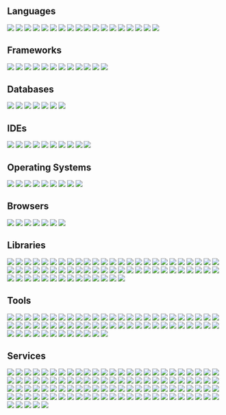 ## Languages

<a href="" alt="test"><img src="https://img.shields.io/badge/css3-grey?logo=css3&style=flat-square"/></a>
<a href=""><img src="https://img.shields.io/badge/autohotkey-grey?logo=autohotkey&style=flat-square"/></a>
<a href=""><img src="https://img.shields.io/badge/bash-grey?logo=gnu bash&style=flat-square"/></a>
<a href=""><img src="https://img.shields.io/badge/c sharp-grey?logo=c sharp&style=flat-square"/></a>
<a href=""><img src="https://img.shields.io/badge/c-grey?logo=c&style=flat-square"/></a>
<a href=""><img src="https://img.shields.io/badge/c++-grey?logo=cplusplus&style=flat-square"/></a>
<a href=""><img src="https://img.shields.io/badge/haskell-grey?logo=haskell&style=flat-square"/></a>
<a href=""><img src="https://img.shields.io/badge/html5-grey?logo=html5&style=flat-square"/></a>
<a href=""><img src="https://img.shields.io/badge/java-grey?logo=spring&style=flat-square"/></a>
<a href=""><img src="https://img.shields.io/badge/javascript-grey?logo=javascript&style=flat-square"/></a>
<a href=""><img src="https://img.shields.io/badge/kotlin-grey?logo=kotlin&style=flat-square"/></a>
<a href=""><img src="https://img.shields.io/badge/latex-grey?logo=latex&style=flat-square"/></a>
<a href=""><img src="https://img.shields.io/badge/markdown-grey?logo=markdown&style=flat-square"/></a>
<a href=""><img src="https://img.shields.io/badge/ocaml-grey?logo=ocaml&style=flat-square"/></a>
<a href=""><img src="https://img.shields.io/badge/php-grey?logo=php&style=flat-square"/></a>
<a href=""><img src="https://img.shields.io/badge/powershell-grey?logo=powershell&style=flat-square"/></a>
<a href=""><img src="https://img.shields.io/badge/python-grey?logo=python&style=flat-square"/></a>
<a href=""><img src="https://img.shields.io/badge/typescript-grey?logo=typescript&style=flat-square&logoColor=blue"/></a>

## Frameworks

<a href=""><img src="https://img.shields.io/badge/deno-grey?logo=deno&style=flat-square"/></a>
<a href=""><img src="https://img.shields.io/badge/django-grey?logo=django&style=flat-square"/></a>
<a href=""><img src="https://img.shields.io/badge/nestjs-grey?logo=nestjs&style=flat-square"/></a>
<a href=""><img src="https://img.shields.io/badge/next.js-grey?logo=next.js&style=flat-square"/></a>
<a href=""><img src="https://img.shields.io/badge/node.js-grey?logo=node.js&style=flat-square"/></a>
<a href=""><img src="https://img.shields.io/badge/nuxt.js-grey?logo=nuxt.js&style=flat-square"/></a>
<a href=""><img src="https://img.shields.io/badge/react-grey?logo=react&style=flat-square"/></a>
<a href=""><img src="https://img.shields.io/badge/remix-grey?logo=remix&style=flat-square"/></a>
<a href=""><img src="https://img.shields.io/badge/solid-grey?logo=solid&style=flat-square&logoColor=blue"/></a>
<a href=""><img src="https://img.shields.io/badge/spring-grey?logo=spring&style=flat-square"/></a>
<a href=""><img src="https://img.shields.io/badge/svelte-grey?logo=svelte&style=flat-square"/></a>
<a href=""><img src="https://img.shields.io/badge/vue.js-grey?logo=vue.js&style=flat-square"/></a>

## Databases

<a href=""><img src="https://img.shields.io/badge/mariadb-grey?logo=mariadb&style=flat-square"/></a>
<a href=""><img src="https://img.shields.io/badge/microsoft sqlserver-grey?logo=microsoftsqlserver&style=flat-square"/></a>
<a href=""><img src="https://img.shields.io/badge/mongodb-grey?logo=mongodb&style=flat-square"/></a>
<a href=""><img src="https://img.shields.io/badge/mysql-grey?logo=mysql&style=flat-square"/></a>
<a href=""><img src="https://img.shields.io/badge/postgresql-grey?logo=postgresql&style=flat-square"/></a>
<a href=""><img src="https://img.shields.io/badge/redis-grey?logo=redis&style=flat-square"/></a>
<a href=""><img src="https://img.shields.io/badge/sqlite-grey?logo=sqlite&style=flat-square"/></a>

## IDEs

<a href=""><img src="https://img.shields.io/badge/android studio-grey?logo=android studio&style=flat-square"/></a>
<a href=""><img src="https://img.shields.io/badge/clion-grey?logo=clion&style=flat-square"/></a>
<a href=""><img src="https://img.shields.io/badge/eclipse ide-grey?logo=eclipse ide&style=flat-square"/></a>
<a href=""><img src="https://img.shields.io/badge/intellij idea-grey?logo=intellij idea&style=flat-square"/></a>
<a href=""><img src="https://img.shields.io/badge/jetbrains-grey?logo=jetbrains&style=flat-square"/></a>
<a href=""><img src="https://img.shields.io/badge/sublime text-grey?logo=sublime text&style=flat-square"/></a>
<a href=""><img src="https://img.shields.io/badge/vim-grey?logo=vim&style=flat-square"/></a>
<a href=""><img src="https://img.shields.io/badge/visual studio code-grey?logo=visual studio code&style=flat-square"/></a>
<a href=""><img src="https://img.shields.io/badge/visual studio-grey?logo=visual studio&style=flat-square"/></a>
<a href=""><img src="https://img.shields.io/badge/xcode-grey?logo=xcode&style=flat-square"/></a>

## Operating Systems

<a href=""><img src="https://img.shields.io/badge/android-grey?logo=android&style=flat-square"/></a>
<a href=""><img src="https://img.shields.io/badge/debian-grey?logo=debian&style=flat-square"/></a>
<a href=""><img src="https://img.shields.io/badge/gnome terminal-grey?logo=gnome terminal&style=flat-square"/></a>
<a href=""><img src="https://img.shields.io/badge/gnome-grey?logo=gnome&style=flat-square"/></a>
<a href=""><img src="https://img.shields.io/badge/kali linux-grey?logo=kali linux&style=flat-square"/></a>
<a href=""><img src="https://img.shields.io/badge/linux-grey?logo=linux&style=flat-square"/></a>
<a href=""><img src="https://img.shields.io/badge/manjaro-grey?logo=manjaro&style=flat-square"/></a>
<a href=""><img src="https://img.shields.io/badge/ubuntu-grey?logo=ubuntu&style=flat-square"/></a>
<a href=""><img src="https://img.shields.io/badge/windows-grey?logo=windows&style=flat-square"/></a>

## Browsers

<a href=""><img src="https://img.shields.io/badge/firefox browser-grey?logo=firefox browser&style=flat-square"/></a>
<a href=""><img src="https://img.shields.io/badge/firefox-grey?logo=firefox&style=flat-square"/></a>
<a href=""><img src="https://img.shields.io/badge/google chrome-grey?logo=google chrome&style=flat-square"/></a>
<a href=""><img src="https://img.shields.io/badge/internet explorer-grey?logo=internet explorer&style=flat-square"/></a>
<a href=""><img src="https://img.shields.io/badge/microsoft edge-grey?logo=microsoft edge&style=flat-square"/></a>
<a href=""><img src="https://img.shields.io/badge/tor browser-grey?logo=tor browser&style=flat-square"/></a>
<a href=""><img src="https://img.shields.io/badge/tor project-grey?logo=tor project&style=flat-square"/></a>

## Libraries

<a href=""><img src="https://img.shields.io/badge/.env-grey?logo=.env&style=flat-square"/></a>
<a href=""><img src="https://img.shields.io/badge/aiohttp-grey?logo=aiohttp&style=flat-square"/></a>
<a href=""><img src="https://img.shields.io/badge/apollo graphql-grey?logo=apollo graphql&style=flat-square"/></a>
<a href=""><img src="https://img.shields.io/badge/axios-grey?logo=axios&style=flat-square"/></a>
<a href=""><img src="https://img.shields.io/badge/bootstrap-grey?logo=bootstrap&style=flat-square"/></a>
<a href=""><img src="https://img.shields.io/badge/chakra ui-grey?logo=chakra ui&style=flat-square"/></a>
<a href=""><img src="https://img.shields.io/badge/chart.js-grey?logo=chart.js&style=flat-square"/></a>
<a href=""><img src="https://img.shields.io/badge/cucumber-grey?logo=cucumber&style=flat-square"/></a>
<a href=""><img src="https://img.shields.io/badge/electron-grey?logo=electron&style=flat-square"/></a>
<a href=""><img src="https://img.shields.io/badge/esbuild-grey?logo=esbuild&style=flat-square"/></a>
<a href=""><img src="https://img.shields.io/badge/eslint-grey?logo=eslint&style=flat-square"/></a>
<a href=""><img src="https://img.shields.io/badge/express-grey?logo=express&style=flat-square"/></a>
<a href=""><img src="https://img.shields.io/badge/fastify-grey?logo=fastify&style=flat-square"/></a>
<a href=""><img src="https://img.shields.io/badge/flask-grey?logo=flask&style=flat-square"/></a>
<a href=""><img src="https://img.shields.io/badge/font awesome-grey?logo=font awesome&style=flat-square"/></a>
<a href=""><img src="https://img.shields.io/badge/graphql-grey?logo=graphql&style=flat-square"/></a>
<a href=""><img src="https://img.shields.io/badge/headless ui-grey?logo=headless ui&style=flat-square"/></a>
<a href=""><img src="https://img.shields.io/badge/jest-grey?logo=jest&style=flat-square"/></a>
<a href=""><img src="https://img.shields.io/badge/jquery-grey?logo=jquery&style=flat-square"/></a>
<a href=""><img src="https://img.shields.io/badge/jss-grey?logo=jss&style=flat-square"/></a>
<a href=""><img src="https://img.shields.io/badge/junit5-grey?logo=junit5&style=flat-square"/></a>
<a href=""><img src="https://img.shields.io/badge/libuv-grey?logo=libuv&style=flat-square"/></a>
<a href=""><img src="https://img.shields.io/badge/lodash-grey?logo=lodash&style=flat-square"/></a>
<a href=""><img src="https://img.shields.io/badge/material design icons-grey?logo=material design icons&style=flat-square"/></a>
<a href=""><img src="https://img.shields.io/badge/material design-grey?logo=material design&style=flat-square"/></a>
<a href=""><img src="https://img.shields.io/badge/mocha-grey?logo=mocha&style=flat-square"/></a>
<a href=""><img src="https://img.shields.io/badge/mui-grey?logo=mui&style=flat-square"/></a>
<a href=""><img src="https://img.shields.io/badge/nodemon-grey?logo=nodemon&style=flat-square"/></a>
<a href=""><img src="https://img.shields.io/badge/numpy-grey?logo=numpy&style=flat-square"/></a>
<a href=""><img src="https://img.shields.io/badge/openjdk-grey?logo=openjdk&style=flat-square"/></a>
<a href=""><img src="https://img.shields.io/badge/openssl-grey?logo=openssl&style=flat-square"/></a>
<a href=""><img src="https://img.shields.io/badge/p5.js-grey?logo=p5.js&style=flat-square"/></a>
<a href=""><img src="https://img.shields.io/badge/passport-grey?logo=passport&style=flat-square"/></a>
<a href=""><img src="https://img.shields.io/badge/pm2-grey?logo=pm2&style=flat-square"/></a>
<a href=""><img src="https://img.shields.io/badge/pnpm-grey?logo=pnpm&style=flat-square"/></a>
<a href=""><img src="https://img.shields.io/badge/postcss-grey?logo=postcss&style=flat-square"/></a>
<a href=""><img src="https://img.shields.io/badge/prettier-grey?logo=prettier&style=flat-square"/></a>
<a href=""><img src="https://img.shields.io/badge/prisma-grey?logo=prisma&style=flat-square"/></a>
<a href=""><img src="https://img.shields.io/badge/pytest-grey?logo=pytest&style=flat-square"/></a>
<a href=""><img src="https://img.shields.io/badge/qt-grey?logo=qt&style=flat-square"/></a>
<a href=""><img src="https://img.shields.io/badge/rabbitmq-grey?logo=rabbitmq&style=flat-square"/></a>
<a href=""><img src="https://img.shields.io/badge/react hook form-grey?logo=react hook form&style=flat-square"/></a>
<a href=""><img src="https://img.shields.io/badge/react query-grey?logo=react query&style=flat-square"/></a>
<a href=""><img src="https://img.shields.io/badge/react router-grey?logo=react router&style=flat-square"/></a>
<a href=""><img src="https://img.shields.io/badge/redux--saga-grey?logo=reduxsaga&style=flat-square"/></a>
<a href=""><img src="https://img.shields.io/badge/redux-grey?logo=redux&style=flat-square"/></a>
<a href=""><img src="https://img.shields.io/badge/rollup.js-grey?logo=rollup.js&style=flat-square"/></a>
<a href=""><img src="https://img.shields.io/badge/rome-grey?logo=rome&style=flat-square"/></a>
<a href=""><img src="https://img.shields.io/badge/sass-grey?logo=sass&style=flat-square"/></a>
<a href=""><img src="https://img.shields.io/badge/socket.io-grey?logo=socket.io&style=flat-square"/></a>
<a href=""><img src="https://img.shields.io/badge/storybook-grey?logo=storybook&style=flat-square"/></a>
<a href=""><img src="https://img.shields.io/badge/stylelint-grey?logo=stylelint&style=flat-square"/></a>
<a href=""><img src="https://img.shields.io/badge/swagger-grey?logo=swagger&style=flat-square"/></a>
<a href=""><img src="https://img.shields.io/badge/swc-grey?logo=swc&style=flat-square"/></a>
<a href=""><img src="https://img.shields.io/badge/tailwind css-grey?logo=tailwind css&style=flat-square"/></a>
<a href=""><img src="https://img.shields.io/badge/tensorflow-grey?logo=tensorflow&style=flat-square"/></a>
<a href=""><img src="https://img.shields.io/badge/three.js-grey?logo=three.js&style=flat-square"/></a>
<a href=""><img src="https://img.shields.io/badge/tmux-grey?logo=tmux&style=flat-square"/></a>
<a href=""><img src="https://img.shields.io/badge/trpc-grey?logo=trpc&style=flat-square"/></a>
<a href=""><img src="https://img.shields.io/badge/ts--node-grey?logo=tsnode&style=flat-square"/></a>
<a href=""><img src="https://img.shields.io/badge/turborepo-grey?logo=turborepo&style=flat-square"/></a>
<a href=""><img src="https://img.shields.io/badge/vite-grey?logo=vite&style=flat-square"/></a>
<a href=""><img src="https://img.shields.io/badge/vitest-grey?logo=vitest&style=flat-square"/></a>
<a href=""><img src="https://img.shields.io/badge/vuetify-grey?logo=vuetify&style=flat-square"/></a>

## Tools

<a href=""><img src="https://img.shields.io/badge/apache-grey?logo=apache&style=flat-square"/></a>
<a href=""><img src="https://img.shields.io/badge/audacity-grey?logo=audacity&style=flat-square"/></a>
<a href=""><img src="https://img.shields.io/badge/babel-grey?logo=babel&style=flat-square"/></a>
<a href=""><img src="https://img.shields.io/badge/bem-grey?logo=bem&style=flat-square"/></a>
<a href=""><img src="https://img.shields.io/badge/bun-grey?logo=bun&style=flat-square"/></a>
<a href=""><img src="https://img.shields.io/badge/cinema 4d-grey?logo=cinema 4d&style=flat-square"/></a>
<a href=""><img src="https://img.shields.io/badge/circleci-grey?logo=circleci&style=flat-square"/></a>
<a href=""><img src="https://img.shields.io/badge/cmake-grey?logo=cmake&style=flat-square"/></a>
<a href=""><img src="https://img.shields.io/badge/code review-grey?logo=code review&style=flat-square"/></a>
<a href=""><img src="https://img.shields.io/badge/create react app-grey?logo=create react app&style=flat-square"/></a>
<a href=""><img src="https://img.shields.io/badge/css modules-grey?logo=css modules&style=flat-square"/></a>
<a href=""><img src="https://img.shields.io/badge/curl-grey?logo=curl&style=flat-square"/></a>
<a href=""><img src="https://img.shields.io/badge/discord-grey?logo=discord&style=flat-square"/></a>
<a href=""><img src="https://img.shields.io/badge/editorconfig-grey?logo=editorconfig&style=flat-square"/></a>
<a href=""><img src="https://img.shields.io/badge/electron builder-grey?logo=electron-builder&style=flat-square"/></a>
<a href=""><img src="https://img.shields.io/badge/ffmpeg-grey?logo=ffmpeg&style=flat-square"/></a>
<a href=""><img src="https://img.shields.io/badge/filezilla-grey?logo=filezilla&style=flat-square"/></a>
<a href=""><img src="https://img.shields.io/badge/fiverr-grey?logo=fiverr&style=flat-square"/></a>
<a href=""><img src="https://img.shields.io/badge/gimp-grey?logo=gimp&style=flat-square"/></a>
<a href=""><img src="https://img.shields.io/badge/git lfs-grey?logo=git lfs&style=flat-square"/></a>
<a href=""><img src="https://img.shields.io/badge/git-grey?logo=git&style=flat-square"/></a>
<a href=""><img src="https://img.shields.io/badge/gradle-grey?logo=gradle&style=flat-square"/></a>
<a href=""><img src="https://img.shields.io/badge/ipfs-grey?logo=ipfs&style=flat-square"/></a>
<a href=""><img src="https://img.shields.io/badge/jpeg-grey?logo=jpeg&style=flat-square"/></a>
<a href=""><img src="https://img.shields.io/badge/json-grey?logo=json&style=flat-square"/></a>
<a href=""><img src="https://img.shields.io/badge/JWT-grey?logo=jsonwebtokens&style=flat-square"/></a>
<a href=""><img src="https://img.shields.io/badge/less-grey?logo=less&style=flat-square"/></a>
<a href=""><img src="https://img.shields.io/badge/libreoffice-grey?logo=libreoffice&style=flat-square"/></a>
<a href=""><img src="https://img.shields.io/badge/llvm-grey?logo=llvm&style=flat-square"/></a>
<a href=""><img src="https://img.shields.io/badge/mdn web docs-grey?logo=mdn web docs&style=flat-square"/></a>
<a href=""><img src="https://img.shields.io/badge/nfc-grey?logo=nfc&style=flat-square"/></a>
<a href=""><img src="https://img.shields.io/badge/nginx-grey?logo=nginx&style=flat-square"/></a>
<a href=""><img src="https://img.shields.io/badge/notepad++-grey?logo=notepadplusplus&style=flat-square"/></a>
<a href=""><img src="https://img.shields.io/badge/npm-grey?logo=npm&style=flat-square"/></a>
<a href=""><img src="https://img.shields.io/badge/obs studio-grey?logo=obs studio&style=flat-square"/></a>
<a href=""><img src="https://img.shields.io/badge/openvpn-grey?logo=openvpn&style=flat-square"/></a>
<a href=""><img src="https://img.shields.io/badge/owasp-grey?logo=owasp&style=flat-square"/></a>
<a href=""><img src="https://img.shields.io/badge/pfsense-grey?logo=pfsense&style=flat-square"/></a>
<a href=""><img src="https://img.shields.io/badge/pi--hole-grey?logo=pihole&style=flat-square"/></a>
<a href=""><img src="https://img.shields.io/badge/postman-grey?logo=postman&style=flat-square"/></a>
<a href=""><img src="https://img.shields.io/badge/pre--commit-grey?logo=precommit&style=flat-square"/></a>
<a href=""><img src="https://img.shields.io/badge/prometheus-grey?logo=prometheus&style=flat-square"/></a>
<a href=""><img src="https://img.shields.io/badge/readme-grey?logo=readme&style=flat-square"/></a>
<a href=""><img src="https://img.shields.io/badge/semver-grey?logo=semver&style=flat-square"/></a>
<a href=""><img src="https://img.shields.io/badge/serverless-grey?logo=serverless&style=flat-square"/></a>
<a href=""><img src="https://img.shields.io/badge/slack-grey?logo=slack&style=flat-square"/></a>
<a href=""><img src="https://img.shields.io/badge/svg-grey?logo=svg&style=flat-square"/></a>
<a href=""><img src="https://img.shields.io/badge/synology-grey?logo=synology&style=flat-square"/></a>
<a href=""><img src="https://img.shields.io/badge/tampermonkey-grey?logo=tampermonkey&style=flat-square"/></a>
<a href=""><img src="https://img.shields.io/badge/teamspeak-grey?logo=teamspeak&style=flat-square"/></a>
<a href=""><img src="https://img.shields.io/badge/teamviewer-grey?logo=teamviewer&style=flat-square"/></a>
<a href=""><img src="https://img.shields.io/badge/tp--link-grey?logo=tplink&style=flat-square"/></a>
<a href=""><img src="https://img.shields.io/badge/trello-grey?logo=trello&style=flat-square"/></a>
<a href=""><img src="https://img.shields.io/badge/v8-grey?logo=v8&style=flat-square"/></a>
<a href=""><img src="https://img.shields.io/badge/vault-grey?logo=vault&style=flat-square"/></a>
<a href=""><img src="https://img.shields.io/badge/virtualbox-grey?logo=virtualbox&style=flat-square"/></a>
<a href=""><img src="https://img.shields.io/badge/vlc media player-grey?logo=vlc media player&style=flat-square"/></a>
<a href=""><img src="https://img.shields.io/badge/w3c-grey?logo=w3c&style=flat-square"/></a>
<a href=""><img src="https://img.shields.io/badge/wappalyzer-grey?logo=wappalyzer&style=flat-square"/></a>
<a href=""><img src="https://img.shields.io/badge/webpack-grey?logo=webpack&style=flat-square"/></a>
<a href=""><img src="https://img.shields.io/badge/wireshark-grey?logo=wireshark&style=flat-square"/></a>
<a href=""><img src="https://img.shields.io/badge/xampp-grey?logo=xampp&style=flat-square"/></a>

## Services

<a href=""><img src="https://img.shields.io/badge/adobe-grey?logo=adobe&style=flat-square"/></a>
<a href=""><img src="https://img.shields.io/badge/amazon aws-grey?logo=amazon aws&style=flat-square"/></a>
<a href=""><img src="https://img.shields.io/badge/amazon ec2-grey?logo=amazon ec2&style=flat-square"/></a>
<a href=""><img src="https://img.shields.io/badge/amazon s3-grey?logo=amazon s3&style=flat-square"/></a>
<a href=""><img src="https://img.shields.io/badge/atlassian-grey?logo=atlassian&style=flat-square"/></a>
<a href=""><img src="https://img.shields.io/badge/bitbucket-grey?logo=bitbucket&style=flat-square"/></a>
<a href=""><img src="https://img.shields.io/badge/cloudflare-grey?logo=cloudflare&style=flat-square"/></a>
<a href=""><img src="https://img.shields.io/badge/codepen-grey?logo=codepen&style=flat-square"/></a>
<a href=""><img src="https://img.shields.io/badge/codesandbox-grey?logo=codesandbox&style=flat-square"/></a>
<a href=""><img src="https://img.shields.io/badge/codingame-grey?logo=codingame&style=flat-square"/></a>
<a href=""><img src="https://img.shields.io/badge/confluence-grey?logo=confluence&style=flat-square"/></a>
<a href=""><img src="https://img.shields.io/badge/cpanel-grey?logo=cpanel&style=flat-square"/></a>
<a href=""><img src="https://img.shields.io/badge/cypress-grey?logo=cypress&style=flat-square"/></a>
<a href=""><img src="https://img.shields.io/badge/docker-grey?logo=docker&style=flat-square"/></a>
<a href=""><img src="https://img.shields.io/badge/elastic-grey?logo=elastic&style=flat-square"/></a>
<a href=""><img src="https://img.shields.io/badge/elasticsearch-grey?logo=elasticsearch&style=flat-square"/></a>
<a href=""><img src="https://img.shields.io/badge/figma-grey?logo=figma&style=flat-square"/></a>
<a href=""><img src="https://img.shields.io/badge/firebase-grey?logo=firebase&style=flat-square"/></a>
<a href=""><img src="https://img.shields.io/badge/fireship-grey?logo=fireship&style=flat-square"/></a>
<a href=""><img src="https://img.shields.io/badge/gitlab-grey?logo=gitlab&style=flat-square"/></a>
<a href=""><img src="https://img.shields.io/badge/gmail-grey?logo=gmail&style=flat-square"/></a>
<a href=""><img src="https://img.shields.io/badge/google calendar-grey?logo=google calendar&style=flat-square"/></a>
<a href=""><img src="https://img.shields.io/badge/google chat-grey?logo=google chat&style=flat-square"/></a>
<a href=""><img src="https://img.shields.io/badge/google cloud-grey?logo=google cloud&style=flat-square"/></a>
<a href=""><img src="https://img.shields.io/badge/google drive-grey?logo=google drive&style=flat-square"/></a>
<a href=""><img src="https://img.shields.io/badge/google earth-grey?logo=google earth&style=flat-square"/></a>
<a href=""><img src="https://img.shields.io/badge/google fonts-grey?logo=google fonts&style=flat-square"/></a>
<a href=""><img src="https://img.shields.io/badge/google keep-grey?logo=google keep&style=flat-square"/></a>
<a href=""><img src="https://img.shields.io/badge/google lens-grey?logo=google lens&style=flat-square"/></a>
<a href=""><img src="https://img.shields.io/badge/google maps-grey?logo=google maps&style=flat-square"/></a>
<a href=""><img src="https://img.shields.io/badge/google meet-grey?logo=google meet&style=flat-square"/></a>
<a href=""><img src="https://img.shields.io/badge/google pay-grey?logo=google pay&style=flat-square"/></a>
<a href=""><img src="https://img.shields.io/badge/google photos-grey?logo=google photos&style=flat-square"/></a>
<a href=""><img src="https://img.shields.io/badge/google play-grey?logo=google play&style=flat-square"/></a>
<a href=""><img src="https://img.shields.io/badge/google search console-grey?logo=google search console&style=flat-square"/></a>
<a href=""><img src="https://img.shields.io/badge/google sheets-grey?logo=google sheets&style=flat-square"/></a>
<a href=""><img src="https://img.shields.io/badge/google street view-grey?logo=google street view&style=flat-square"/></a>
<a href=""><img src="https://img.shields.io/badge/google translate-grey?logo=google translate&style=flat-square"/></a>
<a href=""><img src="https://img.shields.io/badge/google-grey?logo=google&style=flat-square"/></a>
<a href=""><img src="https://img.shields.io/badge/grafana-grey?logo=grafana&style=flat-square"/></a>
<a href=""><img src="https://img.shields.io/badge/hack the box-grey?logo=hack the box&style=flat-square"/></a>
<a href=""><img src="https://img.shields.io/badge/heroku-grey?logo=heroku&style=flat-square"/></a>
<a href=""><img src="https://img.shields.io/badge/hive-grey?logo=hive&style=flat-square"/></a>
<a href=""><img src="https://img.shields.io/badge/humble bundle-grey?logo=humble bundle&style=flat-square"/></a>
<a href=""><img src="https://img.shields.io/badge/icons8-grey?logo=icons8&style=flat-square"/></a>
<a href=""><img src="https://img.shields.io/badge/imdb-grey?logo=imdb&style=flat-square"/></a>
<a href=""><img src="https://img.shields.io/badge/imgur-grey?logo=imgur&style=flat-square"/></a>
<a href=""><img src="https://img.shields.io/badge/insomnia-grey?logo=insomnia&style=flat-square"/></a>
<a href=""><img src="https://img.shields.io/badge/invision-grey?logo=invision&style=flat-square"/></a>
<a href=""><img src="https://img.shields.io/badge/ionos-grey?logo=ionos&style=flat-square"/></a>
<a href=""><img src="https://img.shields.io/badge/jenkins-grey?logo=jenkins&style=flat-square"/></a>
<a href=""><img src="https://img.shields.io/badge/jira-grey?logo=jira&style=flat-square"/></a>
<a href=""><img src="https://img.shields.io/badge/jsfiddle-grey?logo=jsfiddle&style=flat-square"/></a>
<a href=""><img src="https://img.shields.io/badge/jupyter-grey?logo=jupyter&style=flat-square"/></a>
<a href=""><img src="https://img.shields.io/badge/kibana-grey?logo=kibana&style=flat-square"/></a>
<a href=""><img src="https://img.shields.io/badge/lastpass-grey?logo=lastpass&style=flat-square"/></a>
<a href=""><img src="https://img.shields.io/badge/leetcode-grey?logo=leetcode&style=flat-square"/></a>
<a href=""><img src="https://img.shields.io/badge/let's encrypt-grey?logo=let's encrypt&style=flat-square"/></a>
<a href=""><img src="https://img.shields.io/badge/lichess-grey?logo=lichess&style=flat-square"/></a>
<a href=""><img src="https://img.shields.io/badge/linkedin-grey?logo=linkedin&style=flat-square"/></a>
<a href=""><img src="https://img.shields.io/badge/logstash-grey?logo=logstash&style=flat-square"/></a>
<a href=""><img src="https://img.shields.io/badge/mega-grey?logo=mega&style=flat-square"/></a>
<a href=""><img src="https://img.shields.io/badge/messenger-grey?logo=messenger&style=flat-square"/></a>
<a href=""><img src="https://img.shields.io/badge/meta-grey?logo=meta&style=flat-square"/></a>
<a href=""><img src="https://img.shields.io/badge/microsoft azure-grey?logo=microsoft azure&style=flat-square"/></a>
<a href=""><img src="https://img.shields.io/badge/microsoft excel-grey?logo=microsoft excel&style=flat-square"/></a>
<a href=""><img src="https://img.shields.io/badge/microsoft office-grey?logo=microsoft office&style=flat-square"/></a>
<a href=""><img src="https://img.shields.io/badge/microsoft onedrive-grey?logo=microsoft onedrive&style=flat-square"/></a>
<a href=""><img src="https://img.shields.io/badge/microsoft onenote-grey?logo=microsoft onenote&style=flat-square"/></a>
<a href=""><img src="https://img.shields.io/badge/microsoft outlook-grey?logo=microsoft outlook&style=flat-square"/></a>
<a href=""><img src="https://img.shields.io/badge/microsoft powerpoint-grey?logo=microsoft powerpoint&style=flat-square"/></a>
<a href=""><img src="https://img.shields.io/badge/microsoft teams-grey?logo=microsoft teams&style=flat-square"/></a>
<a href=""><img src="https://img.shields.io/badge/microsoft word-grey?logo=microsoft word&style=flat-square"/></a>
<a href=""><img src="https://img.shields.io/badge/mumble-grey?logo=mumble&style=flat-square"/></a>
<a href=""><img src="https://img.shields.io/badge/namecheap-grey?logo=namecheap&style=flat-square"/></a>
<a href=""><img src="https://img.shields.io/badge/netflix-grey?logo=netflix&style=flat-square"/></a>
<a href=""><img src="https://img.shields.io/badge/netlify-grey?logo=netlify&style=flat-square"/></a>
<a href=""><img src="https://img.shields.io/badge/notion-grey?logo=notion&style=flat-square"/></a>
<a href=""><img src="https://img.shields.io/badge/overleaf-grey?logo=overleaf&style=flat-square"/></a>
<a href=""><img src="https://img.shields.io/badge/ovh-grey?logo=ovh&style=flat-square"/></a>
<a href=""><img src="https://img.shields.io/badge/pagespeed insights-grey?logo=pagespeed insights&style=flat-square"/></a>
<a href=""><img src="https://img.shields.io/badge/pastebin-grey?logo=pastebin&style=flat-square"/></a>
<a href=""><img src="https://img.shields.io/badge/paypal-grey?logo=paypal&style=flat-square"/></a>
<a href=""><img src="https://img.shields.io/badge/planetscale-grey?logo=planetscale&style=flat-square"/></a>
<a href=""><img src="https://img.shields.io/badge/plex-grey?logo=plex&style=flat-square"/></a>
<a href=""><img src="https://img.shields.io/badge/protonmail-grey?logo=protonmail&style=flat-square"/></a>
<a href=""><img src="https://img.shields.io/badge/protonvpn-grey?logo=protonvpn&style=flat-square"/></a>
<a href=""><img src="https://img.shields.io/badge/railway-grey?logo=railway&style=flat-square"/></a>
<a href=""><img src="https://img.shields.io/badge/render-grey?logo=render&style=flat-square"/></a>
<a href=""><img src="https://img.shields.io/badge/shazam-grey?logo=shazam&style=flat-square"/></a>
<a href=""><img src="https://img.shields.io/badge/signal-grey?logo=signal&style=flat-square"/></a>
<a href=""><img src="https://img.shields.io/badge/skype-grey?logo=skype&style=flat-square"/></a>
<a href=""><img src="https://img.shields.io/badge/speedtest-grey?logo=speedtest&style=flat-square"/></a>
<a href=""><img src="https://img.shields.io/badge/stack overflow-grey?logo=stack overflow&style=flat-square"/></a>
<a href=""><img src="https://img.shields.io/badge/telegram-grey?logo=telegram&style=flat-square"/></a>
<a href=""><img src="https://img.shields.io/badge/thunderbird-grey?logo=thunderbird&style=flat-square"/></a>
<a href=""><img src="https://img.shields.io/badge/trustpilot-grey?logo=trustpilot&style=flat-square"/></a>
<a href=""><img src="https://img.shields.io/badge/tryhackme-grey?logo=tryhackme&style=flat-square"/></a>
<a href=""><img src="https://img.shields.io/badge/twitch-grey?logo=twitch&style=flat-square"/></a>
<a href=""><img src="https://img.shields.io/badge/twitter-grey?logo=twitter&style=flat-square"/></a>
<a href=""><img src="https://img.shields.io/badge/upstash-grey?logo=upstash&style=flat-square"/></a>
<a href=""><img src="https://img.shields.io/badge/vercel-grey?logo=vercel&style=flat-square"/></a>
<a href=""><img src="https://img.shields.io/badge/virustotal-grey?logo=virustotal&style=flat-square"/></a>
<a href=""><img src="https://img.shields.io/badge/y combinator-grey?logo=y combinator&style=flat-square"/></a>
<a href=""><img src="https://img.shields.io/badge/youtube-grey?logo=youtube&style=flat-square"/></a>
